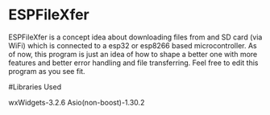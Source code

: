 # ESPFileXfer
ESPFileXfer is a concept idea about downloading files from and SD card (via WiFi) which is connected to a esp32 or esp8266 based microcontroller. As of now, this program is just an idea of how to shape a better one with more features and better error handling and file transferring. Feel free to edit this program as you see fit. 

#Libraries Used

wxWidgets-3.2.6
Asio(non-boost)-1.30.2

